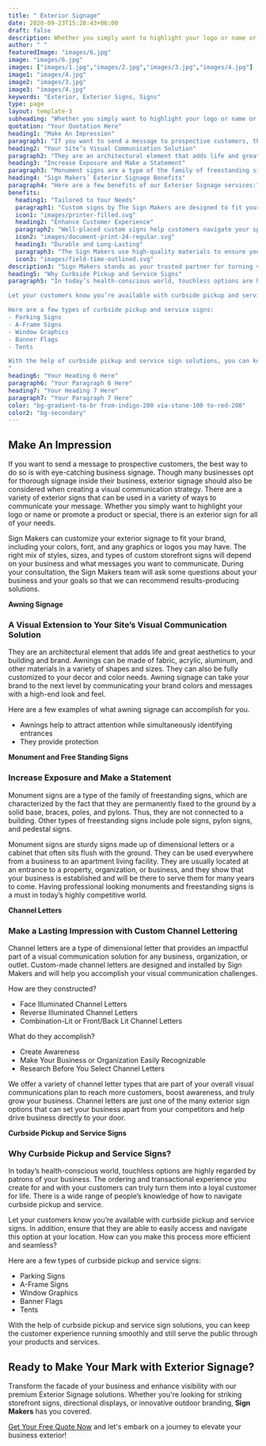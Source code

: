 ```yaml
---
title: " Exterior Signage"
date: 2020-09-23T15:28:43+06:00
draft: false
description: Whether you simply want to highlight your logo or name or promote a product or special, there is an exterior sign for all of your needs.
author: " "
featuredImage: "images/6.jpg"
image: "images/6.jpg"
images: ["images/1.jpg","images/2.jpg","images/3.jpg","images/4.jpg"]
image1: "images/4.jpg"
image2: "images/3.jpg"
image3: "images/4.jpg"
keywords: "Exterior, Exterior Signs, Signs"
type: page
layout: template-3
subheading: "Whether you simply want to highlight your logo or name or promote a product or special, there is an exterior sign for all of your needs."
quotation: "Your Quotation Here"
heading1: "Make An Impression"
paragraph1: "If you want to send a message to prospective customers, the best way to do so is with eye-catching business signage. Though many businesses opt for thorough signage inside their business, exterior signage should also be considered when creating a visual communication strategy. There are a variety of exterior signs that can be used in a variety of ways to communicate your message. Whether you simply want to highlight your logo or name or promote a product or special, there is an exterior sign for all of your needs.Sign Makers can customize your exterior signage to fit your brand, including your colors, font, and any graphics or logos you may have. The right mix of styles, sizes, and types of custom storefront signs will depend on your business and what messages you want to communicate. During your consultation, the Sign Makers team will ask some questions about your business and your goals so that we can recommend results-producing solutions."
heading2: "Your Site’s Visual Communication Solution"
paragraph2: "They are an architectural element that adds life and great aesthetics to your building and brand. Awnings can be made of fabric, acrylic, aluminum, and other materials in a variety of shapes and sizes. They can also be fully customized to your decor and color needs. Awning signage can take your brand to the next level by communicating your brand colors and messages with a high-end look and feel.Here are a few examples of what awning signage can accomplish for you. Awnings help to attract attention while simultaneously identifying entrances. They provide protection"
heading3: "Increase Exposure and Make a Statement"
paragraph3: "Monument signs are a type of the family of freestanding signs, which are characterized by the fact that they are permanently fixed to the ground by a solid base, braces, poles, and pylons. Thus, they are not connected to a building. Other types of freestanding signs include pole signs, pylon signs, and pedestal signs. Monument signs are sturdy signs made up of dimensional letters or a cabinet that often sits flush with the ground. They can be used everywhere from a business to an apartment living facility. They are usually located at an entrance to a property, organization, or business, and they show that your business is established and will be there to serve them for many years to come. Having professional looking monuments and freestanding signs is a must in today’s highly competitive world. "
heading4: "Sign Makers’ Exterior Signage Benefits"
paragraph4: "Here are a few benefits of our Exterior Signage services:"
benefits:
  heading1: "Tailored to Your Needs"
  paragraph1: "Custom signs by The Sign Makers are designed to fit your specific business needs. Whether it’s size, color, or material, each sign is crafted to match your brand and attract the right audience."
  icon1: "images/printer-filled.svg"
  heading2: "Enhance Customer Experience"
  paragraph2: "Well-placed custom signs help customers navigate your space more easily, creating a positive experience. Clear, readable signage provides essential information and guides customers, making their visit smooth and hassle-free."
  icon2: "images/document-print-24-regular.svg"
  heading3: "Durable and Long-Lasting"
  paragraph3: "The Sign Makers use high-quality materials to ensure your custom signs withstand weather and time. This means you get a product that looks great and performs well for years, giving you a solid return on your investment."
  icon3: "images/field-time-outlined.svg"
description3: "Sign Makers stands as your trusted partner for turning visions into reality. With state-of-the-art technology, in-house control, and a commitment to quality, we are poised to elevate your brand through visually stunning displays. Explore the endless possibilities of Cudstom Exterior Displays with us, and let your brand shine."
heading5: "Why Curbside Pickup and Service Signs"
paragraph5: "In today’s health-conscious world, touchless options are highly regarded by patrons of your business. The ordering and transactional experience you create for and with your customers can truly turn them into a loyal customer for life. There is a wide range of people’s knowledge of how to navigate curbside pickup and service.

Let your customers know you’re available with curbside pickup and service signs. In addition, ensure that they are able to easily access and navigate this option at your location. How can you make this process more efficient and seamless?

Here are a few types of curbside pickup and service signs:
- Parking Signs
- A-Frame Signs
- Window Graphics
- Banner Flags
- Tents

With the help of curbside pickup and service sign solutions, you can keep the customer experience running smoothly and still serve the public through your products and services.
"
heading6: "Your Heading 6 Here"
paragraph6: "Your Paragraph 6 Here"
heading7: "Your Heading 7 Here"
paragraph7: "Your Paragraph 7 Here"
color: "bg-gradient-to-br from-indigo-200 via-stone-100 to-red-200"
color2: "bg-secondary"
---
```

## Make An Impression

If you want to send a message to prospective customers, the best way to do so is with eye-catching business signage. Though many businesses opt for thorough signage inside their business, exterior signage should also be considered when creating a visual communication strategy. There are a variety of exterior signs that can be used in a variety of ways to communicate your message. Whether you simply want to highlight your logo or name or promote a product or special, there is an exterior sign for all of your needs.

Sign Makers can customize your exterior signage to fit your brand, including your colors, font, and any graphics or logos you may have. The right mix of styles, sizes, and types of custom storefront signs will depend on your business and what messages you want to communicate. During your consultation, the Sign Makers team will ask some questions about your business and your goals so that we can recommend results-producing solutions.

**Awning Signage**
### A Visual Extension to Your Site’s Visual Communication Solution

They are an architectural element that adds life and great aesthetics to your building and brand. Awnings can be made of fabric, acrylic, aluminum, and other materials in a variety of shapes and sizes. They can also be fully customized to your decor and color needs. Awning signage can take your brand to the next level by communicating your brand colors and messages with a high-end look and feel.

Here are a few examples of what awning signage can accomplish for you.
- Awnings help to attract attention while simultaneously identifying entrances
- They provide protection

**Monument and Free Standing Signs**
### Increase Exposure and Make a Statement

Monument signs are a type of the family of freestanding signs, which are characterized by the fact that they are permanently fixed to the ground by a solid base, braces, poles, and pylons. Thus, they are not connected to a building. Other types of freestanding signs include pole signs, pylon signs, and pedestal signs.

Monument signs are sturdy signs made up of dimensional letters or a cabinet that often sits flush with the ground. They can be used everywhere from a business to an apartment living facility. They are usually located at an entrance to a property, organization, or business, and they show that your business is established and will be there to serve them for many years to come. Having professional looking monuments and freestanding signs is a must in today’s highly competitive world.

**Channel Letters**
### Make a Lasting Impression with Custom Channel Lettering

Channel letters are a type of dimensional letter that provides an impactful part of a visual communication solution for any business, organization, or outlet. Custom-made channel letters are designed and installed by Sign Makers and will help you accomplish your visual communication challenges.

How are they constructed?
- Face Illuminated Channel Letters
- Reverse Illuminated Channel Letters
- Combination-Lit or Front/Back Lit Channel Letters

What do they accomplish?
- Create Awareness
- Make Your Business or Organization Easily Recognizable
- Research Before You Select Channel Letters

We offer a variety of channel letter types that are part of your overall visual communications plan to reach more customers, boost awareness, and truly grow your business. Channel letters are just one of the many exterior sign options that can set your business apart from your competitors and help drive business directly to your door.

**Curbside Pickup and Service Signs**
### Why Curbside Pickup and Service Signs?

In today’s health-conscious world, touchless options are highly regarded by patrons of your business. The ordering and transactional experience you create for and with your customers can truly turn them into a loyal customer for life. There is a wide range of people’s knowledge of how to navigate curbside pickup and service.

Let your customers know you’re available with curbside pickup and service signs. In addition, ensure that they are able to easily access and navigate this option at your location. How can you make this process more efficient and seamless?

Here are a few types of curbside pickup and service signs:
- Parking Signs
- A-Frame Signs
- Window Graphics
- Banner Flags
- Tents

With the help of curbside pickup and service sign solutions, you can keep the customer experience running smoothly and still serve the public through your products and services.


## Ready to Make Your Mark with Exterior Signage?

Transform the facade of your business and enhance visibility with our premium Exterior Signage solutions. Whether you're looking for striking storefront signs, directional displays, or innovative outdoor branding, **Sign Makers** has you covered.

[Get Your Free Quote Now](/book-consultation/) and let's embark on a journey to elevate your business exterior!

